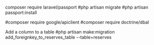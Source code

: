 composer require laravel/passport
#php artisan migrate
#php artisan passport:install

#composer require google/apiclient
#composer require doctrine/dbal

Add a column to a table
#php artisan make:migration add_foreignkey_to_reserves_table --table=reserves